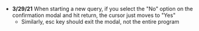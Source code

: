 - **3/29/21** When starting a new query, if you select the "No" option on the confirmation modal and hit return, the cursor just moves to "Yes"
  - Similarly, esc key should exit the modal, not the entire program

